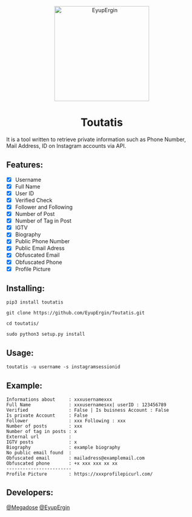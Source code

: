 <p align="center">
  <img src="https://raw.githubusercontent.com/EyupErgin/EyupErgin/main/img/EyupErgin.png" alt="EyupErgin" width="250" />
</p>

<h1 align="center">Toutatis</h1>

It is a tool written to retrieve private information such as Phone Number, Mail Address, ID on Instagram accounts via API.

<h2 align="left">Features:</h2>

- [x] Username
- [x] Full Name
- [x] User ID
- [x] Verified Check
- [x] Follower and Following
- [x] Number of Post
- [x] Number of Tag in Post
- [x] IGTV
- [x] Biography
- [x] Public Phone Number
- [x] Public Email Adress
- [x] Obfuscated Email
- [x] Obfuscated Phone 
- [x] Profile Picture

<h2 align="left">Installing:</h2>

```
pip3 install toutatis
 
git clone https://github.com/EyupErgin/Toutatis.git

cd toutatis/

sudo python3 setup.py install

```

<h2 align="left">Usage:</h2>

```
toutatis -u username -s instagramsessionid
```
<h2 align="left">Example:</h2>

```
Informations about     : xxxusernamexxx
Full Name              : xxxusernamesxx| userID : 123456789
Verified               : False | Is buisness Account : False
Is private Account     : False
Follower               : xxx Following : xxx
Number of posts        : xxx
Number of tag in posts : x
External url           : 
IGTV posts             : x
Biography              : example biography
No public email found  : 
Obfuscated email       : mailadress@examplemail.com
Obfuscated phone       : +x xxx xxx xx xx
------------------------
Profile Picture        : https://xxxprofilepicurl.com/

```

<h2 align="left">Developers:</h2>

[@Megadose](https://github.com/megadose)
[@EyupErgin](https://github.com/eyupergin)
